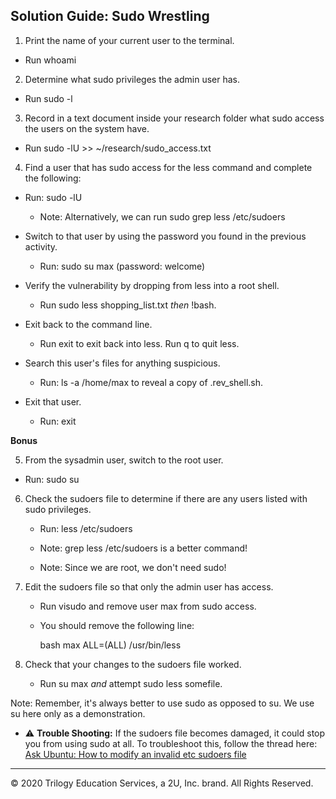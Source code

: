 ## Solution Guide: Sudo Wrestling

1. Print the name of your current user to the terminal.
  - Run whoami

2. Determine what sudo privileges the admin user has.
  - Run sudo -l

3. Record in a text document inside your research folder what sudo access the users on the system have.
  - Run  sudo -lU <username>  >> ~/research/sudo_access.txt

4. Find a user that has sudo access for the less command and complete the following:
  
  - Run: sudo -lU <username>

    - Note: Alternatively, we can run sudo grep less /etc/sudoers

  - Switch to that user by using the password you found in the previous activity.
    - Run: sudo su max (password: welcome)

  - Verify the vulnerability by dropping from less into a root shell.
    - Run sudo less shopping_list.txt _then_ !bash.

  - Exit back to the command line.
    - Run exit to exit back into less. Run q to quit less.

  - Search this user's files for anything suspicious.
    - Run: ls -a /home/max to reveal a copy of .rev_shell.sh.

  - Exit that user.
    - Run: exit

**Bonus**

5. From the sysadmin user, switch to the root user.
  - Run: sudo su

6. Check the sudoers file to determine if there are any users listed with sudo privileges.
   - Run: less /etc/sudoers

   - Note:  grep less /etc/sudoers is a better command!

   - Note: Since we are root, we don't need sudo!

7. Edit the sudoers file so that only the admin user has access.
   - Run visudo and remove user max from sudo access.
  
   - You should remove the following line:

      bash
      max  ALL=(ALL) /usr/bin/less
      
  
8. Check that your changes to the sudoers file worked.
   - Run su max _and_ attempt sudo less somefile.

Note: Remember, it's always better to use sudo as opposed to su.  We use su here only as a demonstration.

- :warning: **Trouble Shooting:** If the sudoers file becomes damaged, it could stop you from using sudo at all. To troubleshoot this, follow the thread here: [Ask Ubuntu: How to modify an invalid etc sudoers file](https://askubuntu.com/questions/73864/how-to-modify-an-invalid-etc-sudoers-file)


---


© 2020 Trilogy Education Services, a 2U, Inc. brand. All Rights Reserved.
